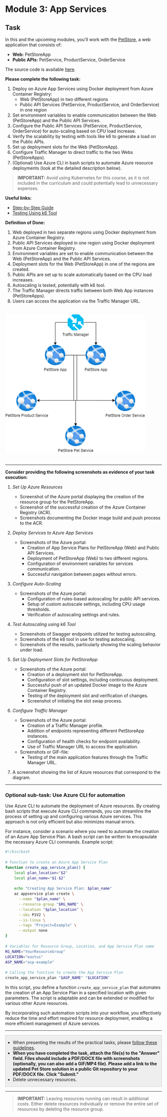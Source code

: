# Module 3: App Services

## Task

In this and the upcoming modules, you'll work with the [PetStore](../../../README.md), a web application that consists of:

- **Web:** PetStoreApp
- **Public APIs:** PetService, ProductService, OrderService

The source code is available [here](../../../petstore).

**Please complete the following task:**

1. Deploy on Azure App Services using Docker deployment from Azure Container Registry:
   - Web (PetStoreApp) in two different regions
   - Public API Services (PetService, ProductService, and OrderService) in one region
2. Set environment variables to enable communication between the Web (PetStoreApp) and the Public API Services.
3. Configure the Public API Services (PetService, ProductService, OrderService) for auto-scaling based on CPU load increase.
4. Verify the scalability by testing with tools like k6 to generate a load on the Public APIs.
5. Set up deployment slots for the Web (PetStoreApp).
6. Configure Traffic Manager to direct traffic to the two Webs (PetStoreApps).
7. (Optional) Use Azure CLI in bash scripts to automate Azure resource deployments (look at the detailed description below).

>**IMPORTANT:** Avoid using Kubernetes for this course, as it is not included in the curriculum and could potentially lead to unnecessary expenses.

**Useful links:**

- [Step-by-Step Guide](guides/step-by-step-guide/step-by-step-guide.md)
- [Testing Using k6 Tool](guides/using-k6/using-k6.md)

**Definition of Done:**

1. Web deployed in two separate regions using Docker deployment from Azure Container Registry.
2. Public API Services deployed in one region using Docker deployment from Azure Container Registry.
3. Environment variables are set to enable communication between the Web (PetStoreApp) and the Public API Services.
4. Deployment slots for the Web (PetStoreApp) in one of the regions are created.
5. Public APIs are set up to scale automatically based on the CPU load increases.
6. Autoscaling is tested, potentially with k6 tool.
7. The Traffic Manager directs traffic between both Web App instances (PetStoreApps).
8. Users can access the application via the Traffic Manager URL.

<img src="images/scheme.png" width="450" style="margin: 20px 0; display: inline-block;"/>

<hr>

**Consider providing the following screenshots as evidence of your task execution:**

1. *Set Up Azure Resources*
   - Screenshot of the Azure portal displaying the creation of the resource group for the PetStoreApp.
   - Screenshot of the successful creation of the Azure Container Registry (ACR).
   - Screenshots documenting the Docker image build and push process to the ACR.

2. *Deploy Services to Azure App Services*
   - Screenshots of the Azure portal:
      - Creation of App Service Plans for PetStoreApp (Web) and Public API Services.
      - Deployment of PetStoreApp (Web) to two different regions.
      - Configuration of environment variables for services communication.
      - Successful navigation between pages without errors.

3. *Configure Auto-Scaling*
   - Screenshots of the Azure portal:
      - Configuration of rules-based autoscaling for public API services.
      - Setup of custom autoscale settings, including CPU usage thresholds.
      - Verification of autoscaling settings and rules.

4. *Test Autoscaling using k6 Tool*
    - Screenshots of Swagger endpoints utilized for testing autoscaling.
    - Screenshots of the k6 tool in use for testing autoscaling.
    - Screenshots of the results, particularly showing the scaling behavior under load.

5. *Set Up Deployment Slots for PetStoreApp*
   - Screenshots of the Azure portal:
      - Creation of a deployment slot for PetStoreApp.
      - Configuration of slot settings, including continuous deployment.
      - Successful push of an updated Docker image to the Azure Container Registry.
      - Testing of the deployment slot and verification of changes.
      - Screenshot of initiating the slot swap process.

6. *Configure Traffic Manager*
   - Screenshots of the Azure portal:
      - Creation of a Traffic Manager profile.
      - Addition of endpoints representing different PetStoreApp instances.
      - Configuration of health checks for endpoint availability.
      - Use of Traffic Manager URL to access the application.
   - Screenshots or GIF-file:
      - Testing of the main application features through the Traffic Manager URL.

7. A screenshot showing the list of Azure resources that correspond to the diagram.

<hr>

### Optional sub-task: Use Azure CLI for automation

Use Azure CLI to automate the deployment of Azure resources. By creating bash scripts that execute Azure CLI commands, you can streamline the process of setting up and configuring various Azure services. This approach is not only efficient but also minimizes manual errors.

For instance, consider a scenario where you need to automate the creation of an Azure App Service Plan. A bash script can be written to encapsulate the necessary Azure CLI commands. Example script:

```bash
#!/bin/bash

# Function to create an Azure App Service Plan
function create_app_service_plan() {
    local plan_location="$2"
    local plan_name="$1-$2"

    echo "Creating App Service Plan: $plan_name"
    az appservice plan create \
      --name "$plan_name" \
      --resource-group "$RG_NAME" \
      --location "$plan_location" \
      --sku P1V2 \
      --is-linux \
      --tags "Project=Example" \
      --output none
}

# Variables for Resource Group, Location, and App Service Plan name
RG_NAME="YourResourceGroup"
LOCATION="eastus"
ASP_NAME="asp-example"

# Calling the function to create the App Service Plan
create_app_service_plan "$ASP_NAME" "$LOCATION"
```

In this script, you define a function `create_app_service_plan` that automates the creation of an App Service Plan in a specified location with given parameters. The script is adaptable and can be extended or modified for various other Azure resources.

By incorporating such automation scripts into your workflow, you effectively reduce the time and effort required for resource deployment, enabling a more efficient management of Azure services.

<hr>

<div style="border: 1px solid #ccc; background-color: #eee;">
  <ul>
    <li>When presenting the results of the practical tasks, please <a href="../common/presenting-results/presenting-results.md">follow these guidelines</a>.</li>
    <li><strong>When you have completed the task, attach the file(s) to the "Answer" field. Files should include a PDF/DOCX file with screenshots (optionally, you can also add a GIF/MP4 file). Please add a link to the updated Pet Store solution in a public Git repository to your PDF/DOCX file. Click "Submit."</strong></li>
    <li>Delete unnecessary resources.</li>
  </ul>
</div>
<hr>

>**IMPORTANT:** Leaving resources running can result in additional costs. Either delete resources individually or remove the entire set of resources by deleting the resource group.
